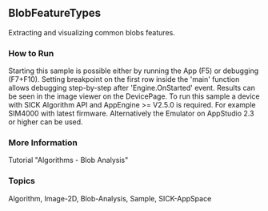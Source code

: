 ## BlobFeatureTypes
Extracting and visualizing common blobs features.
### How to Run
Starting this sample is possible either by running the App (F5) or
debugging (F7+F10). Setting breakpoint on the first row inside the 'main'
function allows debugging step-by-step after 'Engine.OnStarted' event.
Results can be seen in the image viewer on the DevicePage.
To run this sample a device with SICK Algorithm API and AppEngine >= V2.5.0
is required. For example SIM4000 with latest firmware.
Alternatively the Emulator on AppStudio 2.3 or higher can be used.
### More Information
Tutorial "Algorithms - Blob Analysis"

### Topics
Algorithm, Image-2D, Blob-Analysis, Sample, SICK-AppSpace
